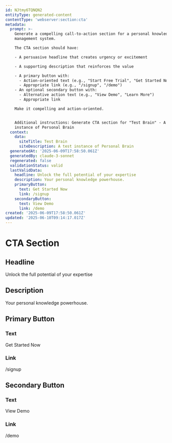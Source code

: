 ```yaml
---
id: NJtmy6TQNQN2
entityType: generated-content
contentType: 'webserver:section:cta'
metadata:
  prompt: >-
    Generate a compelling call-to-action section for a personal knowledge
    management system.

    The CTA section should have:

    - A persuasive headline that creates urgency or excitement

    - A supporting description that reinforces the value

    - A primary button with:
      - Action-oriented text (e.g., "Start Free Trial", "Get Started Now")
      - Appropriate link (e.g., "/signup", "/demo")
    - An optional secondary button with:
      - Alternative action text (e.g., "View Demo", "Learn More")
      - Appropriate link

    Make it compelling and action-oriented.


    Additional instructions: Generate CTA section for "Test Brain" - A test
    instance of Personal Brain
  context:
    data:
      siteTitle: Test Brain
      siteDescription: A test instance of Personal Brain
  generatedAt: '2025-06-09T17:58:50.061Z'
  generatedBy: claude-3-sonnet
  regenerated: false
  validationStatus: valid
  lastValidData:
    headline: Unlock the full potential of your expertise
    description: Your personal knowledge powerhouse.
    primaryButton:
      text: Get Started Now
      link: /signup
    secondaryButton:
      text: View Demo
      link: /demo
created: '2025-06-09T17:58:50.061Z'
updated: '2025-06-10T09:14:17.017Z'
---
```

# CTA Section

## Headline
Unlock the full potential of your expertise

## Description
Your personal knowledge powerhouse.

## Primary Button
### Text
Get Started Now

### Link
/signup

## Secondary Button
### Text
View Demo

### Link
/demo
